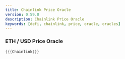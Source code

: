 ```yaml
---
title: Chainlink Price Oracle
version: 0.59.0
description: Chainlink Price Oracle
keywords: [defi, chainlink, price, oracle, oracles]
---
```


### ETH / USD Price Oracle

```rust
{{{Chainlink}}}
```
